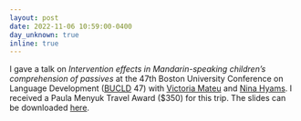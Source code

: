 ```yaml
---
layout: post
date: 2022-11-06 10:59:00-0400
day_unknown: true
inline: true
---
```


I gave a talk on *Intervention effects in Mandarin-speaking children’s comprehension of passives* at the 47th Boston University Conference on Language Development ([BUCLD](https://www.bu.edu/bucld/) 47) with [Victoria Mateu](https://www.victoriamateu.com) and [Nina Hyams](https://linguistics.ucla.edu/person/nina-hyams/). I   received a Paula Menyuk Travel Award ($350) for this trip. The slides can be downloaded <a href="/assets/pdf/Liu_BUCLD47_slides.pdf" target="_new">here</a>.
